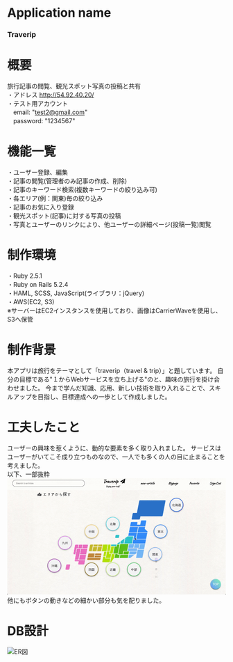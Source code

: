 # Application name
### Traverip
# 概要
旅行記事の閲覧、観光スポット写真の投稿と共有  
・アドレス <http://54.92.40.20/>  
・テスト用アカウント  
　email: "test2@gmail.com"  
　password: "1234567"  
# 機能一覧
・ユーザー登録、編集  
・記事の閲覧(管理者のみ記事の作成、削除)   
・記事のキーワード検索(複数キーワードの絞り込み可)  
・各エリア(例：関東)毎の絞り込み  
・記事のお気に入り登録  
・観光スポット(記事)に対する写真の投稿  
・写真とユーザーのリンクにより、他ユーザーの詳細ページ(投稿一覧)閲覧  
# 制作環境
・Ruby 2.5.1  
・Ruby on Rails 5.2.4  
・HAML, SCSS, JavaScript(ライブラリ：jQuery)  
・AWS(EC2, S3)  
※サーバーはEC2インスタンスを使用しており、画像はCarrierWaveを使用し、S3へ保管
# 制作背景
本アプリは旅行をテーマとして「traverip（travel & trip）」と題しています。
自分の目標である"１からWebサービスを立ち上げる"のと、趣味の旅行を掛け合わせました。
今まで学んだ知識、応用、新しい技術を取り入れることで、スキルアップを目指し、目標達成への一歩として作成しました。
# 工夫したこと
ユーザーの興味を惹くように、動的な要素を多く取り入れました。
サービスはユーザーがいてこそ成り立つものなので、一人でも多くの人の目に止まることを考えました。  
以下、一部抜粋
![動的サンプル](https://github.com/anomeme/traverip/blob/master/%E5%8B%95%E7%9A%84%E3%82%B5%E3%83%B3%E3%83%95%E3%82%9A%E3%83%AB.gif)
他にもボタンの動きなどの細かい部分も気を配りました。
# DB設計
![ER図](https://github.com/anomeme/traverip/blob/master/ER%E5%9B%B3.png)
